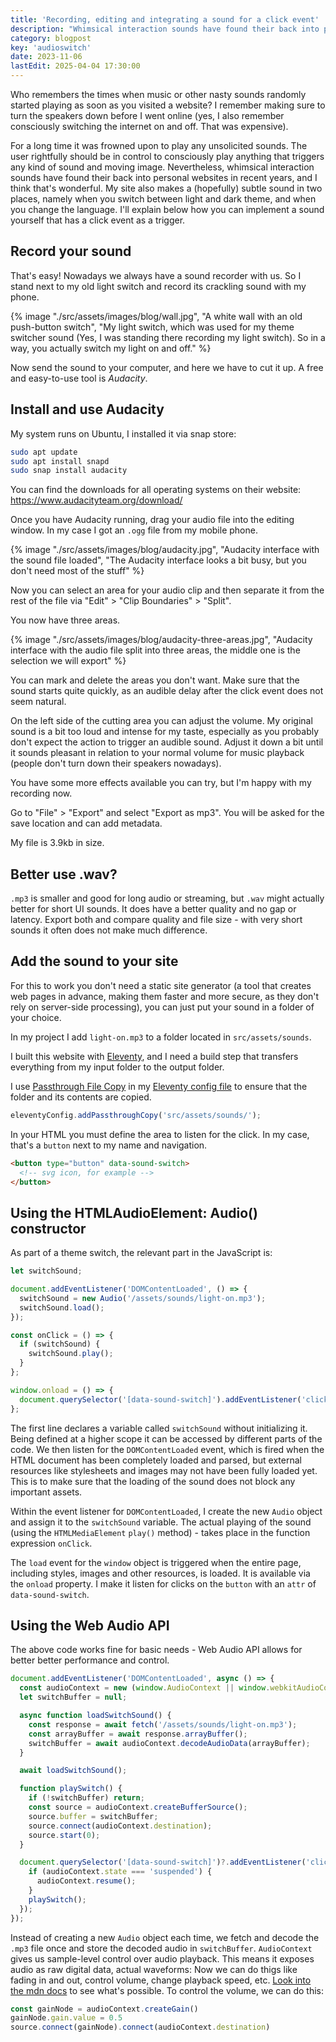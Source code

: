 ```yaml
---
title: 'Recording, editing and integrating a sound for a click event'
description: "Whimsical interaction sounds have found their back into personal websites in recent years, and I think that's wonderful."
category: blogpost
key: 'audioswitch'
date: 2023-11-06
lastEdit: 2025-04-04 17:30:00
---
```


Who remembers the times when music or other nasty sounds randomly started playing as soon as you visited a website? I remember making sure to turn the speakers down before I went online (yes, I also remember consciously switching the internet on and off. That was expensive).

For a long time it was frowned upon to play any unsolicited sounds. The user rightfully should be in control to consciously play anything that triggers any kind of sound and moving image. Nevertheless, whimsical interaction sounds have found their back into personal websites in recent years, and I think that's wonderful. My site also makes a (hopefully) subtle sound in two places, namely when you switch between light and dark theme, and when you change the language. I'll explain below how you can implement a sound yourself that has a click event as a trigger.

## Record your sound

That's easy! Nowadays we always have a sound recorder with us. So I stand next to my old light switch and record its crackling sound with my phone.

{% image "./src/assets/images/blog/wall.jpg", "A white wall with an old push-button switch", "My light switch, which was used for my theme switcher sound (Yes, I was standing there recording my light switch). So in a way, you actually switch my light on and off." %}

Now send the sound to your computer, and here we have to cut it up. A free and easy-to-use tool is _Audacity_.

## Install and use Audacity

My system runs on Ubuntu, I installed it via snap store:

```bash
sudo apt update
sudo apt install snapd
sudo snap install audacity
```

You can find the downloads for all operating systems on their website: https://www.audacityteam.org/download/

Once you have Audacity running, drag your audio file into the editing window. In my case I got an `.ogg` file from my mobile phone.

{% image "./src/assets/images/blog/audacity.jpg", "Audacity interface with the sound file loaded", "The Audacity interface looks a bit busy, but you don't need most of the stuff" %}

Now you can select an area for your audio clip and then separate it from the rest of the file via "Edit" > "Clip Boundaries" > "Split".

You now have three areas.

{% image "./src/assets/images/blog/audacity-three-areas.jpg", "Audacity interface with the audio file split into three areas, the middle one is the selection we will export" %}

You can mark and delete the areas you don't want. Make sure that the sound starts quite quickly, as an audible delay after the click event does not seem natural.

On the left side of the cutting area you can adjust the volume. My original sound is a bit too loud and intense for my taste, especially as you probably don't expect the action to trigger an audible sound. Adjust it down a bit until it sounds pleasant in relation to your normal volume for music playback (people don't turn down their speakers nowadays).

You have some more effects available you can try, but I'm happy with my recording now.

Go to "File" > "Export" and select "Export as mp3". You will be asked for the save location and can add metadata.

My file is 3.9kb in size.

## Better use .wav?

`.mp3` is smaller and good for long audio or streaming, but `.wav` might actually better for short UI sounds. It does have a better quality and no gap or latency. Export both and compare quality and file size - with very short sounds it often does not make much difference.

## Add the sound to your site

For this to work you don't need a static site generator (a tool that creates web pages in advance, making them faster and more secure, as they don't rely on server-side processing), you can just put your sound in a folder of your choice.

In my project I add `light-on.mp3` to a folder located in `src/assets/sounds`.

I built this website with [Eleventy](https://www.11ty.dev/), and I need a build step that transfers everything from my input folder to the output folder.

I use [Passthrough File Copy](https://www.11ty.dev/docs/copy/) in my [Eleventy config file](/en/blog/organizing-the-eleventy-config-file/) to ensure that the folder and its contents are copied.

```js
eleventyConfig.addPassthroughCopy('src/assets/sounds/');
```

In your HTML you must define the area to listen for the click. In my case, that's a `button` next to my name and navigation.

```html
<button type="button" data-sound-switch>
  <!-- svg icon, for example -->
</button>
```

## Using the HTMLAudioElement: Audio() constructor

As part of a theme switch, the relevant part in the JavaScript is:

```js
let switchSound;

document.addEventListener('DOMContentLoaded', () => {
  switchSound = new Audio('/assets/sounds/light-on.mp3');
  switchSound.load();
});

const onClick = () => {
  if (switchSound) {
    switchSound.play();
  }
};

window.onload = () => {
  document.querySelector('[data-sound-switch]').addEventListener('click', onClick);
};
```

The first line declares a variable called `switchSound` without initializing it. Being defined at a higher scope it can be accessed by different parts of the code. We then listen for the `DOMContentLoaded` event, which is fired when the HTML document has been completely loaded and parsed, but external resources like stylesheets and images may not have been fully loaded yet. This is to make sure that the loading of the sound does not block any important assets.

Within the event listener for `DOMContentLoaded`, I create the new `Audio` object and assign it to the `switchSound` variable. The actual playing of the sound (using the `HTMLMediaElement` `play()` method) - takes place in the function expression `onClick`.

The `load` event for the `window` object is triggered when the entire page, including styles, images and other resources, is loaded. It is available via the `onload` property.
I make it listen for clicks on the `button` with an `attr` of `data-sound-switch`.

## Using the Web Audio API

The above code works fine for basic needs - Web Audio API allows for better better performance and control.

```js
document.addEventListener('DOMContentLoaded', async () => {
  const audioContext = new (window.AudioContext || window.webkitAudioContext)();
  let switchBuffer = null;

  async function loadSwitchSound() {
    const response = await fetch('/assets/sounds/light-on.mp3');
    const arrayBuffer = await response.arrayBuffer();
    switchBuffer = await audioContext.decodeAudioData(arrayBuffer);
  }

  await loadSwitchSound();

  function playSwitch() {
    if (!switchBuffer) return;
    const source = audioContext.createBufferSource();
    source.buffer = switchBuffer;
    source.connect(audioContext.destination);
    source.start(0);
  }

  document.querySelector('[data-sound-switch]')?.addEventListener('click', () => {
    if (audioContext.state === 'suspended') {
      audioContext.resume();
    }
    playSwitch();
  });
});
```

Instead of creating a new `Audio` object each time, we fetch and decode the `.mp3` file once and store the decoded audio in `switchBuffer`. `AudioContext` gives us sample-level control over audio playback. This means it exposes audio as raw digital data, actual waveforms: Now we can do thigs like fading in and out, control volume, change playback speed, etc. [Look into the mdn docs](https://developer.mozilla.org/en-US/docs/Web/API/Web_Audio_API) to see what's possible. To control the volume, we can do this:

```js
const gainNode = audioContext.createGain()
gainNode.gain.value = 0.5
source.connect(gainNode).connect(audioContext.destination)
```
